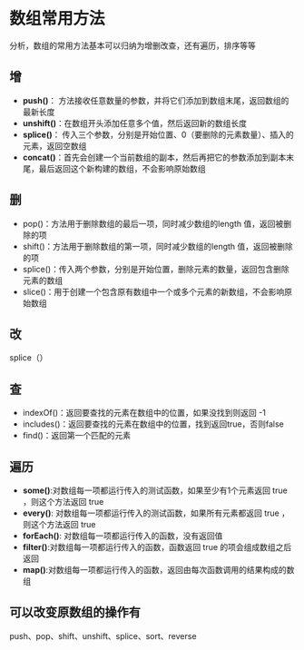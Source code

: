 # 数组常用方法

分析，数组的常用方法基本可以归纳为增删改查，还有遍历，排序等等

## 增
- **push()**： 方法接收任意数量的参数，并将它们添加到数组末尾，返回数组的最新长度
- **unshift()**：在数组开头添加任意多个值，然后返回新的数组长度
- **splice()**： 传入三个参数，分别是开始位置、0（要删除的元素数量）、插入的元素，返回空数组
- **concat()**：首先会创建一个当前数组的副本，然后再把它的参数添加到副本末尾，最后返回这个新构建的数组，不会影响原始数组

## 删
- pop()：方法用于删除数组的最后一项，同时减少数组的length 值，返回被删除的项
- shift()：方法用于删除数组的第一项，同时减少数组的length 值，返回被删除的项
- splice()：传入两个参数，分别是开始位置，删除元素的数量，返回包含删除元素的数组
- slice()：用于创建一个包含原有数组中一个或多个元素的新数组，不会影响原始数组

## 改
splice（）

## 查
- indexOf()：返回要查找的元素在数组中的位置，如果没找到则返回 -1
- includes()：返回要查找的元素在数组中的位置，找到返回true，否则false
- find()：返回第一个匹配的元素

## 遍历
- **some()**:对数组每一项都运行传入的测试函数，如果至少有1个元素返回 true ，则这个方法返回 true
- **every()**: 对数组每一项都运行传入的测试函数，如果所有元素都返回 true ，则这个方法返回 true
- **forEach()**: 对数组每一项都运行传入的函数，没有返回值
- **filter()**:对数组每一项都运行传入的函数，函数返回 true 的项会组成数组之后返回
- **map()**:对数组每一项都运行传入的函数，返回由每次函数调用的结果构成的数组


## 可以改变原数组的操作有

push、pop、shift、unshift、splice、sort、reverse